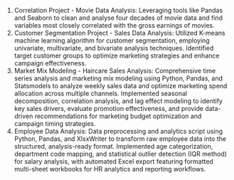 1. Correlation Project - Movie Data Analysis: Leveraging tools like Pandas and Seaborn to clean and analyse four decades of movie data and find variables most closely correlated with the gross earnings of movies.
2. Customer Segmentation Project - Sales Data Analysis: Utilized K-means machine learning algorithm for customer segmentation, employing univariate, multivariate, and bivariate analysis techniques. Identified target customer groups to optimize marketing strategies and enhance campaign effectiveness.
3. Market Mix Modeling - Haircare Sales Analysis: Comprehensive time series analysis and marketing mix modeling using Python, Pandas, and Statsmodels to analyze weekly sales data and optimize marketing spend allocation across multiple channels. Implemented seasonal decomposition, correlation analysis, and lag effect modeling to identify key sales drivers, evaluate promotion effectiveness, and provide data-driven recommendations for marketing budget optimization and campaign timing strategies.
4. Employee Data Analysis: Data preprocessing and analytics script using Python, Pandas, and XlsxWriter to transform raw employee data into the structured, analysis-ready format. Implemented age categorization, department code mapping, and statistical outlier detection (IQR method) for salary analysis, with automated Excel export featuring formatted multi-sheet workbooks for HR analytics and reporting workflows.
